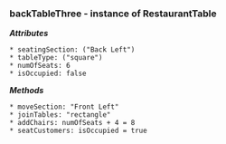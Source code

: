 ### backTableThree - instance of RestaurantTable

***Attributes***

    * seatingSection: ("Back Left")
    * tableType: ("square")
    * numOfSeats: 6
    * isOccupied: false

***Methods***

    * moveSection: "Front Left"
    * joinTables: "rectangle"
    * addChairs: numOfSeats + 4 = 8
    * seatCustomers: isOccupied = true
